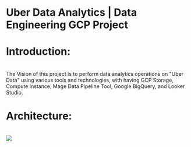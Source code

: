 # Uber Data Analytics | Data Engineering GCP Project 
<html>
  <h1>Introduction:</h1>
  <br>
  <p style="margin-top: 0px; text-size: 50px;">The Vision of this project is to perform data analytics operations on "Uber Data" using various tools and technologies, with having GCP Storage, Compute Instance, 
    Mage Data Pipeline Tool, Google BigQuery, and Looker Studio.
  <h1>Architecture:</h1>
  <br>
    <a href="Pankil-Bavisi/Uber_ETL_Pipeline_Data_Engineering_Project/blob/master/architecture.jpg">
      <img id="architecture" src="[Pankil-Bavisi/Uber_ETL_Pipeline_Data_Engineering_Project/blob/master/architecture.jpg](https://github.com/Pankil-Bavisi/Uber_ETL_Pipeline_Data_Engineering_Project/blob/master/architecture.jpg)"> </img>
    </a>
</html>
<!-- /Pankil-Bavisi/Uber_ETL_Pipeline_Data_Engineering_Project/architecture.jpg -->
